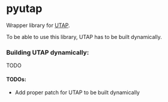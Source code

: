 # pyutap
Wrapper library for [UTAP](https://github.com/UPPAALModelChecker/utap).

To be able to use this library, UTAP has to be built dynamically.

### Building UTAP dynamically:
TODO

#### TODOs:
- Add proper patch for UTAP to be built dynamically
